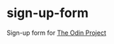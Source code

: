 # sign-up-form

Sign-up form for [The Odin Project](https://www.theodinproject.com/lessons/intermediate-html-and-css-sign-up-form)